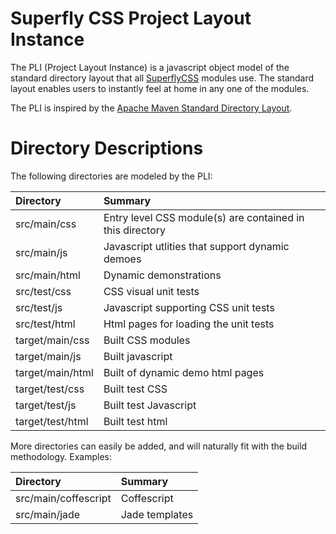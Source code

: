 # Superfly CSS Project Layout Instance

The PLI (Project Layout Instance) is a javascript object model of the standard directory layout that all [SuperflyCSS](https://github.com/superfly-css/superfly-css/) modules use.  The standard layout enables users to instantly feel at home in any one of the modules.

The PLI is inspired by the [Apache Maven Standard Directory Layout](https://maven.apache.org/guides/introduction/introduction-to-the-standard-directory-layout.html).

# Directory Descriptions

The following directories are modeled by the PLI:

| Directory        | Summary                                                   |
|:-----------------|:----------------------------------------------------------|
| src/main/css     | Entry level CSS module(s) are contained in this directory |
| src/main/js      | Javascript utlities that support dynamic demoes           |
| src/main/html    | Dynamic demonstrations                                    |
| src/test/css     | CSS visual unit tests                                     |
| src/test/js      | Javascript supporting CSS unit tests                      |
| src/test/html    | Html pages for loading the unit tests                     |
| target/main/css  | Built CSS modules                                         |
| target/main/js   | Built javascript                                          |
| target/main/html | Built of dynamic demo html pages                          |
| target/test/css  | Built test CSS                                            |
| target/test/js   | Built test Javascript                                     |
| target/test/html | Built test html                                           |

More directories can easily be added, and will naturally fit with the build methodology.  Examples:

| Directory            | Summary        |
|:---------------------|:---------------|
| src/main/coffescript | Coffescript    |
| src/main/jade        | Jade templates |
